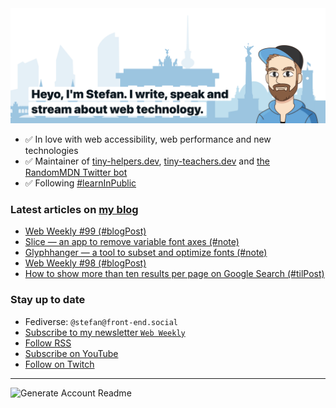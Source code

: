 <img alt="Heyo, I'm Stefan. I write and speak about web technology." src="https://raw.githubusercontent.com/stefanjudis/stefanjudis/main/screenshot.png">

- ✅ In love with web accessibility, web performance and new technologies
- ✅ Maintainer of [tiny-helpers.dev](https://tiny-helpers.dev), [tiny-teachers.dev](https://tiny-teachers.dev/) and [the RandomMDN Twitter bot](https://twitter.com/randomMDN)
- ✅ Following [#learnInPublic](https://www.stefanjudis.com/today-i-learned/)
### Latest articles on [my blog](https://www.stefanjudis.com)

<!-- BLOG-POST-LIST:START -->
- [Web Weekly #99 &lpar;#blogPost&rpar;](https://www.stefanjudis.com/blog/web-weekly-99/)
- [Slice — an app to remove variable font axes &lpar;#note&rpar;](https://www.stefanjudis.com/notes/slice-an-app-to-remove-variable-font-axes/)
- [Glyphhanger — a tool to subset and optimize fonts &lpar;#note&rpar;](https://www.stefanjudis.com/notes/glyphhanger-a-tool-subset-and-optimize-fonts/)
- [Web Weekly #98 &lpar;#blogPost&rpar;](https://www.stefanjudis.com/blog/web-weekly-98/)
- [How to show more than ten results per page on Google Search &lpar;#tilPost&rpar;](https://www.stefanjudis.com/today-i-learned/how-to-show-more-than-ten-results-per-page-on-google-search/)
<!-- BLOG-POST-LIST:END -->

### Stay up to date

- Fediverse: `@stefan@front-end.social`
- [Subscribe to my newsletter `Web Weekly`](https://webweekly.email/)
- [Follow RSS](https://www.stefanjudis.com/feeds/)
- [Subscribe on YouTube](https://youtube.com/c/stefanjudis)
- [Follow on Twitch](https://www.twitch.tv/stefanjudis)

---

![Generate Account Readme](https://github.com/stefanjudis/stefanjudis/workflows/Generate%20Account%20Readme/badge.svg)
